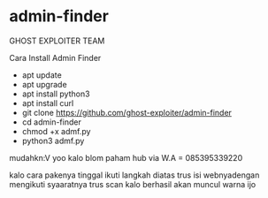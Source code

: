# admin-finder
GHOST EXPLOITER TEAM

Cara Install Admin Finder

+ apt update
+ apt upgrade
+ apt install python3
+ apt install curl
+ git clone https://github.com/ghost-exploiter/admin-finder
+ cd admin-finder
+ chmod +x admf.py
+ python3 admf.py

mudahkn:V yoo kalo blom paham hub via W.A = 085395339220

kalo cara pakenya tinggal ikuti langkah diatas trus isi webnyadengan mengikuti syaaratnya
trus scan kalo berhasil akan muncul warna ijo
